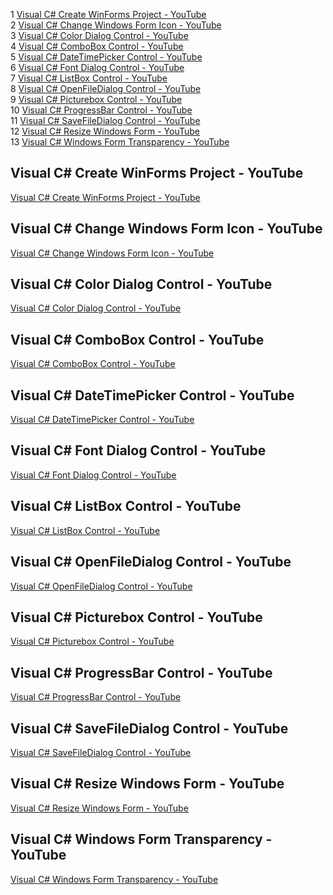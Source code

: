 1 [Visual C# Create WinForms Project - YouTube](#Visual-C#-Create-WinForms-Project---YouTube)  
2 [Visual C# Change Windows Form Icon - YouTube](#Visual-C#-Change-Windows-Form-Icon---YouTube)  
3 [Visual C# Color Dialog Control - YouTube](#Visual-C#-Color-Dialog-Control---YouTube)  
4 [Visual C# ComboBox Control - YouTube](#Visual-C#-ComboBox-Control---YouTube)  
5 [Visual C# DateTimePicker Control - YouTube](#Visual-C#-DateTimePicker-Control---YouTube)  
6 [Visual C# Font Dialog Control - YouTube](#Visual-C#-Font-Dialog-Control---YouTube)  
7 [Visual C# ListBox Control - YouTube](#Visual-C#-ListBox-Control---YouTube)  
8 [Visual C# OpenFileDialog Control - YouTube](#Visual-C#-OpenFileDialog-Control---YouTube)  
9 [Visual C# Picturebox Control - YouTube](#Visual-C#-Picturebox-Control---YouTube)  
10 [Visual C# ProgressBar Control - YouTube](#Visual-C#-ProgressBar-Control---YouTube)  
11 [Visual C# SaveFileDialog Control - YouTube](#Visual-C#-SaveFileDialog-Control---YouTube)  
12 [Visual C# Resize Windows Form - YouTube](#Visual-C#-Resize-Windows-Form---YouTube)  
13 [Visual C# Windows Form Transparency - YouTube](#Visual-C#-Windows-Form-Transparency---YouTube)  
## Visual C# Create WinForms Project - YouTube  
[Visual C# Create WinForms Project - YouTube](https://www.youtube.com/watch?v=eByGuqy5bcw&list=PLUY1lsOTtPeL8korF_BXhfwyVpas_EEVY)  
  
## Visual C# Change Windows Form Icon - YouTube  
[Visual C# Change Windows Form Icon - YouTube](https://www.youtube.com/watch?v=4lcBHDeUJ2E&list=PLUY1lsOTtPeL8korF_BXhfwyVpas_EEVY&index=2)  
  
## Visual C# Color Dialog Control - YouTube  
[Visual C# Color Dialog Control - YouTube](https://www.youtube.com/watch?v=AydfWXkCI2c&list=PLUY1lsOTtPeL8korF_BXhfwyVpas_EEVY&index=3)  
  
## Visual C# ComboBox Control - YouTube  
[Visual C# ComboBox Control - YouTube](https://www.youtube.com/watch?v=yA-QfsReVLc&list=PLUY1lsOTtPeL8korF_BXhfwyVpas_EEVY&index=4)  
  
## Visual C# DateTimePicker Control - YouTube  
[Visual C# DateTimePicker Control - YouTube](https://www.youtube.com/watch?v=NH7Cf_KB0qU&list=PLUY1lsOTtPeL8korF_BXhfwyVpas_EEVY&index=5)  
  
## Visual C# Font Dialog Control - YouTube  
[Visual C# Font Dialog Control - YouTube](https://www.youtube.com/watch?v=ILbo6gsQSFI&list=PLUY1lsOTtPeL8korF_BXhfwyVpas_EEVY&index=6)  
  
## Visual C# ListBox Control - YouTube  
[Visual C# ListBox Control - YouTube](https://www.youtube.com/watch?v=AX6FH0246Co&list=PLUY1lsOTtPeL8korF_BXhfwyVpas_EEVY&index=7)  
  
## Visual C# OpenFileDialog Control - YouTube  
[Visual C# OpenFileDialog Control - YouTube](https://www.youtube.com/watch?v=dG_Ah8Bt8LE&list=PLUY1lsOTtPeL8korF_BXhfwyVpas_EEVY&index=8)  
  
## Visual C# Picturebox Control - YouTube  
[Visual C# Picturebox Control - YouTube](https://www.youtube.com/watch?v=6f_lZM-f6-Q&list=PLUY1lsOTtPeL8korF_BXhfwyVpas_EEVY&index=9)  
  
## Visual C# ProgressBar Control - YouTube  
[Visual C# ProgressBar Control - YouTube](https://www.youtube.com/watch?v=KQP5oe-rQj4&list=PLUY1lsOTtPeL8korF_BXhfwyVpas_EEVY&index=10)  
  
## Visual C# SaveFileDialog Control - YouTube  
[Visual C# SaveFileDialog Control - YouTube](https://www.youtube.com/watch?v=jFI0T6HvcXk&list=PLUY1lsOTtPeL8korF_BXhfwyVpas_EEVY&index=11)  
  
## Visual C# Resize Windows Form - YouTube  
[Visual C# Resize Windows Form - YouTube](https://www.youtube.com/watch?v=gG7IzMQKV-8&list=PLUY1lsOTtPeL8korF_BXhfwyVpas_EEVY&index=12)  
  
## Visual C# Windows Form Transparency - YouTube  
[Visual C# Windows Form Transparency - YouTube](https://www.youtube.com/watch?v=u7lrbwx0V40&list=PLUY1lsOTtPeL8korF_BXhfwyVpas_EEVY&index=13)  
  